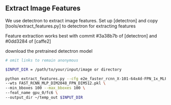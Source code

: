 ## Extract Image Features

We use detectron to extract image features. Set up [detectron]
and copy [tools/extract_features.py] to detectron for extracting features


Feature extraction works best with commit #3a38b7b of [detectron]
and #0dd3284 of [caffe2]


download the pretrained detectron model
```bash
# omit links to remain anonymous

$INPUT_DIR = /path/to/your/input/image or directory

python extract_features.py --cfg e2e_faster_rcnn_X-101-64x4d-FPN_1x_MLP_2048_FPN_512.yaml \
--wts FAST_RCNN_MLP_DIM2048_FPN_DIM512.pkl \
--min_bboxes 100 --max_bboxes 100 \
--feat_name gpu_0/fc6 \
--output_dir ~/temp_out $INPUT_DIR

```